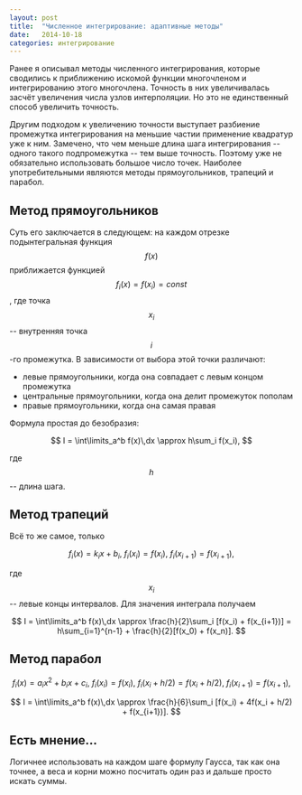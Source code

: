 ```yaml
---
layout: post
title:  "Численное интегрирование: адаптивные методы"
date:   2014-10-18
categories: интегрирование
---
```


Ранее я описывал методы численного интегрирования, которые сводились
к приближению искомой функции многочленом и интегрированию этого многочлена.
Точность в них увеличивалась засчёт увеличения числа узлов интерполяции.
Но это не единственный способ увеличить точность.

Другим подходом к увеличению точности выступает разбиение промежутка
интегрирования на меньшие частии применение квадратур уже к ним. Замечено, что
чем меньше длина шага интегрирования -- одного такого подпромежутка -- тем выше
точность. Поэтому уже не обязательно использовать большое число точек. Наиболее
употребительными являются методы прямоугольников, трапеций и парабол.

## Метод прямоугольников

Суть его заключается в следующем: на каждом отрезке подынтегральная функция
$$ f(x) $$ приближается функцией $$ f_i(x) = f(x_i) = const $$, где точка
$$ x_i $$ -- внутренняя точка $$ i $$-го промежутка. В зависимости от выбора
этой точки различают:

* левые прямоугольники, когда она совпадает с левым концом промежутка
* центральные прямоугольники, когда она делит промежуток пополам
* правые прямоугольники, когда она самая правая

Формула простая до безобразия:

$$
    I = \int\limits_a^b f(x)\,dx \approx h\sum_i f(x_i),
$$

где $$ h $$ -- длина шага.

## Метод трапеций

Всё то же самое, только

$$
    f_i(x) = k_ix + b_i,\ f_i(x_i) = f(x_i),\ f_i(x_{i+1}) = f(x_{i+1}),
$$

где $$ x_i $$ -- левые концы интервалов. Для значения интеграла получаем

$$
    I = \int\limits_a^b f(x)\,dx \approx \frac{h}{2}\sum_i [f(x_i) + f(x_{i+1})]
      = h\sum_{i=1}^{n-1} + \frac{h}{2}[f(x_0) + f(x_n)].
$$

## Метод парабол

$$
    f_i(x) = a_ix^2 + b_ix + c_i,
    \ f_i(x_i) = f(x_i),
    \ f_i(x_i + h/2) = f(x_i + h/2),
    \ f_i(x_{i+1}) = f(x_{i+1}),
$$

$$
    I = \int\limits_a^b f(x)\,dx \approx
    \frac{h}{6}\sum_i [f(x_i) + 4f(x_i + h/2) + f(x_{i+1})].
$$

## Есть мнение…

Логичнее использовать на каждом шаге формулу Гаусса, так как она точнее,
а веса и корни можно посчитать один раз и дальше просто искать суммы.

